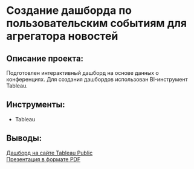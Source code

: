 # Создание дашборда по пользовательским событиям для агрегатора новостей

## Описание проекта:
Подготовлен интерактивный дашборд на основе данных о конференциях. Для создания дашбордов использован BI-инструмент Tableau.

## Инструменты:
- Tableau

## Выводы:
[Дашборд на сайте Tableau Public](https://public.tableau.com/app/profile/arseniy4456/viz/v2_16741495829570/Dashboard1)\
[Презентация в формате PDF](https://disk.yandex.ru/d/B9IR9fOlJUaUlg)

